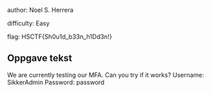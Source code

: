 author: Noel S. Herrera

difficulty: Easy

flag: HSCTF{Sh0u1d_b33n_h1Dd3n!}

## Oppgave tekst
We are currently testing our MFA. Can you try if it works?
Username: SikkerAdmin
Password: password
